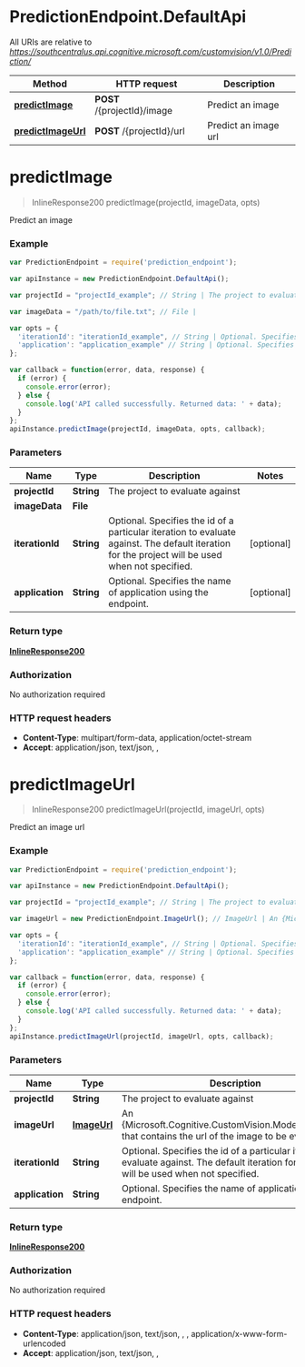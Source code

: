 # PredictionEndpoint.DefaultApi

All URIs are relative to *https://southcentralus.api.cognitive.microsoft.com/customvision/v1.0/Prediction/*

Method | HTTP request | Description
------------- | ------------- | -------------
[**predictImage**](DefaultApi.md#predictImage) | **POST** /{projectId}/image | Predict an image
[**predictImageUrl**](DefaultApi.md#predictImageUrl) | **POST** /{projectId}/url | Predict an image url


<a name="predictImage"></a>
# **predictImage**
> InlineResponse200 predictImage(projectId, imageData, opts)

Predict an image

### Example
```javascript
var PredictionEndpoint = require('prediction_endpoint');

var apiInstance = new PredictionEndpoint.DefaultApi();

var projectId = "projectId_example"; // String | The project to evaluate against

var imageData = "/path/to/file.txt"; // File | 

var opts = { 
  'iterationId': "iterationId_example", // String | Optional. Specifies the id of a particular iteration to evaluate against.              The default iteration for the project will be used when not specified.
  'application': "application_example" // String | Optional. Specifies the name of application using the endpoint.
};

var callback = function(error, data, response) {
  if (error) {
    console.error(error);
  } else {
    console.log('API called successfully. Returned data: ' + data);
  }
};
apiInstance.predictImage(projectId, imageData, opts, callback);
```

### Parameters

Name | Type | Description  | Notes
------------- | ------------- | ------------- | -------------
 **projectId** | **String**| The project to evaluate against | 
 **imageData** | **File**|  | 
 **iterationId** | **String**| Optional. Specifies the id of a particular iteration to evaluate against.              The default iteration for the project will be used when not specified. | [optional] 
 **application** | **String**| Optional. Specifies the name of application using the endpoint. | [optional] 

### Return type

[**InlineResponse200**](InlineResponse200.md)

### Authorization

No authorization required

### HTTP request headers

 - **Content-Type**: multipart/form-data, application/octet-stream
 - **Accept**: application/json, text/json, , 

<a name="predictImageUrl"></a>
# **predictImageUrl**
> InlineResponse200 predictImageUrl(projectId, imageUrl, opts)

Predict an image url

### Example
```javascript
var PredictionEndpoint = require('prediction_endpoint');

var apiInstance = new PredictionEndpoint.DefaultApi();

var projectId = "projectId_example"; // String | The project to evaluate against

var imageUrl = new PredictionEndpoint.ImageUrl(); // ImageUrl | An {Microsoft.Cognitive.CustomVision.Models.ImageUrl} that contains the url of the image to be evaluated

var opts = { 
  'iterationId': "iterationId_example", // String | Optional. Specifies the id of a particular iteration to evaluate against.              The default iteration for the project will be used when not specified.
  'application': "application_example" // String | Optional. Specifies the name of application using the endpoint.
};

var callback = function(error, data, response) {
  if (error) {
    console.error(error);
  } else {
    console.log('API called successfully. Returned data: ' + data);
  }
};
apiInstance.predictImageUrl(projectId, imageUrl, opts, callback);
```

### Parameters

Name | Type | Description  | Notes
------------- | ------------- | ------------- | -------------
 **projectId** | **String**| The project to evaluate against | 
 **imageUrl** | [**ImageUrl**](ImageUrl.md)| An {Microsoft.Cognitive.CustomVision.Models.ImageUrl} that contains the url of the image to be evaluated | 
 **iterationId** | **String**| Optional. Specifies the id of a particular iteration to evaluate against.              The default iteration for the project will be used when not specified. | [optional] 
 **application** | **String**| Optional. Specifies the name of application using the endpoint. | [optional] 

### Return type

[**InlineResponse200**](InlineResponse200.md)

### Authorization

No authorization required

### HTTP request headers

 - **Content-Type**: application/json, text/json, , , application/x-www-form-urlencoded
 - **Accept**: application/json, text/json, , 

